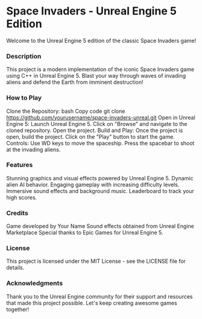 # Space Invaders - Unreal Engine 5 Edition

Welcome to the Unreal Engine 5 edition of the classic Space Invaders game!

### Description
This project is a modern implementation of the iconic Space Invaders game using C++ in Unreal Engine 5. Blast your way through waves of invading aliens and defend the Earth from imminent destruction!

### How to Play
Clone the Repository:
bash
Copy code
git clone https://github.com/yourusername/space-invaders-unreal.git
Open in Unreal Engine 5:
Launch Unreal Engine 5.
Click on "Browse" and navigate to the cloned repository.
Open the project.
Build and Play:
Once the project is open, build the project.
Click on the "Play" button to start the game.
Controls:
Use WD keys to move the spaceship.
Press the spacebar to shoot at the invading aliens.
### Features
Stunning graphics and visual effects powered by Unreal Engine 5.
Dynamic alien AI behavior.
Engaging gameplay with increasing difficulty levels.
Immersive sound effects and background music.
Leaderboard to track your high scores.

### Credits
Game developed by Your Name
Sound effects obtained from Unreal Engine Marketplace
Special thanks to Epic Games for Unreal Engine 5.
### License
This project is licensed under the MIT License - see the LICENSE file for details.

### Acknowledgments
Thank you to the Unreal Engine community for their support and resources that made this project possible. Let's keep creating awesome games together!
